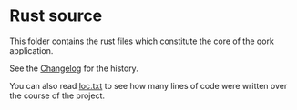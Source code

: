 # Rust source

This folder contains the rust files which constitute the
core of the qork application.

See the [Changelog](CHANGELOG.md) for the history.

You can also read [loc.txt](loc.txt) to see how many lines of code
were written over the course of the project.
